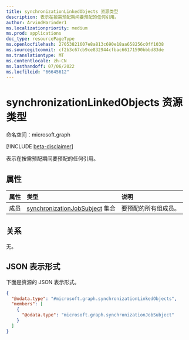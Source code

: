 ```yaml
---
title: synchronizationLinkedObjects 资源类型
description: 表示在按需预配期间要预配的任何引用。
author: ArvindHarinder1
ms.localizationpriority: medium
ms.prod: applications
doc_type: resourcePageType
ms.openlocfilehash: 27053821607e8a813c690e18aa658256c0ff1038
ms.sourcegitcommit: cf2b3c67cb9ce832944cfbac66171590bbbd83de
ms.translationtype: MT
ms.contentlocale: zh-CN
ms.lasthandoff: 07/06/2022
ms.locfileid: "66645612"
---
```

# <a name="synchronizationlinkedobjects-resource-type"></a>synchronizationLinkedObjects 资源类型

命名空间：microsoft.graph

[!INCLUDE [beta-disclaimer](../../includes/beta-disclaimer.md)]

表示在按需预配期间要预配的任何引用。

## <a name="properties"></a>属性
|属性|类型|说明|
|:---|:---|:---|
|成员|[synchronizationJobSubject](../resources/synchronization-synchronizationjobsubject.md) 集合|要预配的所有组成员。|

## <a name="relationships"></a>关系
无。

## <a name="json-representation"></a>JSON 表示形式
下面是资源的 JSON 表示形式。
<!-- {
  "blockType": "resource",
  "@odata.type": "microsoft.graph.synchronizationLinkedObjects"
}
-->
``` json
{
  "@odata.type": "#microsoft.graph.synchronizationLinkedObjects",
  "members": [
    {
      "@odata.type": "microsoft.graph.synchronizationJobSubject"
    }
  ]
}
```
